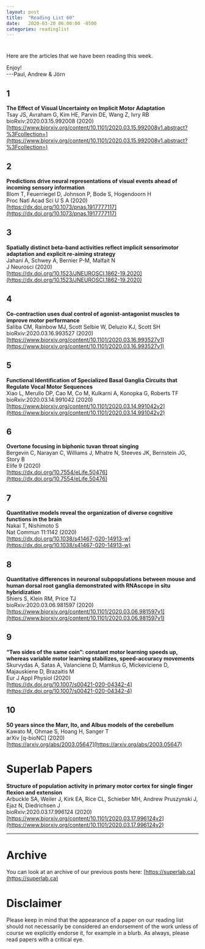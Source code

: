 ```yaml
---
layout: post
title:  "Reading List 60"
date:   2020-03-20 06:00:00 -0500
categories: readinglist
---
```


# 

Here are the articles that we have been reading this week.

Enjoy!  
---Paul, Andrew & Jörn

## 1
**The Effect of Visual Uncertainty on Implicit Motor Adaptation**  
Tsay JS, Avraham G, Kim HE, Parvin DE, Wang Z, Ivry RB  
bioRxiv:2020.03.15.992008 (2020)  
[https://www.biorxiv.org/content/10.1101/2020.03.15.992008v1.abstract?%3Fcollection=](https://www.biorxiv.org/content/10.1101/2020.03.15.992008v1.abstract?%3Fcollection=)

## 2
**Predictions drive neural representations of visual events ahead of incoming sensory information**  
Blom T, Feuerriegel D, Johnson P, Bode S, Hogendoorn H  
Proc Natl Acad Sci U S A (2020)  
[https://dx.doi.org/10.1073/pnas.1917777117](https://dx.doi.org/10.1073/pnas.1917777117)

## 3
**Spatially distinct beta-band activities reflect implicit sensorimotor adaptation and explicit re-aiming strategy**  
Jahani A, Schwey A, Bernier P-M, Malfait N  
J Neurosci (2020)  
[https://dx.doi.org/10.1523/JNEUROSCI.1862-19.2020](https://dx.doi.org/10.1523/JNEUROSCI.1862-19.2020)

## 4
**Co-contraction uses dual control of agonist-antagonist muscles to improve motor performance**  
Saliba CM, Rainbow MJ, Scott Selbie W, Deluzio KJ, Scott SH  
bioRxiv:2020.03.16.993527 (2020)  
[https://www.biorxiv.org/content/10.1101/2020.03.16.993527v1](https://www.biorxiv.org/content/10.1101/2020.03.16.993527v1)

## 5
**Functional Identification of Specialized Basal Ganglia Circuits that Regulate Vocal Motor Sequences**  
Xiao L, Merullo DP, Cao M, Co M, Kulkarni A, Konopka G, Roberts TF  
bioRxiv:2020.03.14.991042 (2020)  
[https://www.biorxiv.org/content/10.1101/2020.03.14.991042v2](https://www.biorxiv.org/content/10.1101/2020.03.14.991042v2)

## 6
**Overtone focusing in biphonic tuvan throat singing**  
Bergevin C, Narayan C, Williams J, Mhatre N, Steeves JK, Bernstein JG, Story B  
Elife 9 (2020)  
[https://dx.doi.org/10.7554/eLife.50476](https://dx.doi.org/10.7554/eLife.50476)

## 7
**Quantitative models reveal the organization of diverse cognitive functions in the brain**  
Nakai T, Nishimoto S  
Nat Commun 11:1142 (2020)  
[https://dx.doi.org/10.1038/s41467-020-14913-w](https://dx.doi.org/10.1038/s41467-020-14913-w)

## 8
**Quantitative differences in neuronal subpopulations between mouse and human dorsal root ganglia demonstrated with RNAscope in situ hybridization**  
Shiers S, Klein RM, Price TJ  
bioRxiv:2020.03.06.981597 (2020)  
[https://www.biorxiv.org/content/10.1101/2020.03.06.981597v1](https://www.biorxiv.org/content/10.1101/2020.03.06.981597v1)

## 9
**“Two sides of the same coin”: constant motor learning speeds up, whereas variable motor learning stabilizes, speed-accuracy movements**  
Skurvydas A, Satas A, Valanciene D, Mamkus G, Mickeviciene D, Majauskiene D, Brazaitis M  
Eur J Appl Physiol (2020)  
[https://dx.doi.org/10.1007/s00421-020-04342-4](https://dx.doi.org/10.1007/s00421-020-04342-4)

## 10
**50 years since the Marr, Ito, and Albus models of the cerebellum**  
Kawato M, Ohmae S, Hoang H, Sanger T  
arXiv [q-bioNC] (2020)  
[https://arxiv.org/abs/2003.05647](https://arxiv.org/abs/2003.05647)


# Superlab Papers

**Structure of population activity in primary motor cortex for single finger flexion and extension**  
Arbuckle SA, Weiler J, Kirk EA, Rice CL, Schieber MH, Andrew Pruszynski J, Ejaz N, Diedrichsen J  
bioRxiv:2020.03.17.996124 (2020)  
[https://www.biorxiv.org/content/10.1101/2020.03.17.996124v2](https://www.biorxiv.org/content/10.1101/2020.03.17.996124v2)


---
# Archive
You can look at an archive of our previous posts here: [https://superlab.ca](https://superlab.ca)


# Disclaimer
Please keep in mind that the appearance of a paper on our reading list should not necessarily be considered an endorsement of the work unless of course we explicitly endorse it, for example in a blurb. As always, please read papers with a critical eye.
